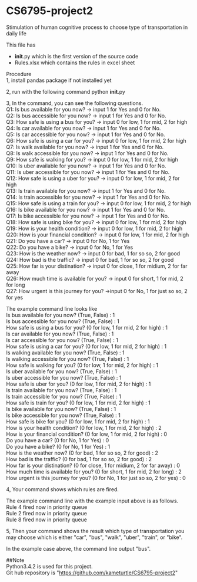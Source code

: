 # CS6795-project2
Stimulation of human cognitive process to choose type of transportation in daily life

This file has 
 - __init__.py which is the first version of the source code
 - Rules.xlsx which contains the rules in excel sheet

Procedure\
1, install pandas package if not installed yet

2, run with the following command 
   python __init__.py

3, In the command, you can see the following questions.\
   Q1: Is bus available for you now?        -> input 1 for Yes and 0 for No.\
   Q2: Is bus accessible for you now?       -> input 1 for Yes and 0 for No.\
   Q3: How safe is using a bus for you?     -> input 0 for low, 1 for mid, 2 for high\
   Q4: Is car available for you now?        -> input 1 for Yes and 0 for No.\
   Q5: Is car accessible for you now?       -> input 1 for Yes and 0 for No.\
   Q6: How safe is using a car for you?     -> input 0 for low, 1 for mid, 2 for high\
   Q7: Is walk available for you now?       -> input 1 for Yes and 0 for No.\
   Q8: Is walk accessible for you now?      -> input 1 for Yes and 0 for No.\
   Q9: How safe is walking for you?         -> input 0 for low, 1 for mid, 2 for high\
   Q10: Is uber available for you now?      -> input 1 for Yes and 0 for No.\
   Q11: Is uber accessible for you now?     -> input 1 for Yes and 0 for No.\
   Q12: How safe is using a uber for you?   -> input 0 for low, 1 for mid, 2 for high\
   Q13: Is train available for you now?     -> input 1 for Yes and 0 for No.\
   Q14: Is train accessible for you now?    -> input 1 for Yes and 0 for No.\
   Q15: How safe is using a train for you?  -> input 0 for low, 1 for mid, 2 for high\
   Q16: Is bike available for you now?      -> input 1 for Yes and 0 for No.\
   Q17: Is bike accessible for you now?     -> input 1 for Yes and 0 for No.\
   Q18: How safe is using bike for you?     -> input 0 for low, 1 for mid, 2 for high\
   Q19: How is your health condition?       -> input 0 for low, 1 for mid, 2 for high\
   Q20: How is your financial condition?    -> input 0 for low, 1 for mid, 2 for high \
   Q21: Do you have a car?                  -> input 0 for No, 1 for Yes\
   Q22: Do you have a bike?                 -> input 0 for No, 1 for Yes\
   Q23: How is the weather now?             -> input 0 for bad, 1 for so so, 2 for good \
   Q24: How bad is the traffic?             -> input 0 for bad, 1 for so so, 2 for good\
   Q25: How far is your distination?        -> input 0 for close, 1 for midium, 2 for far away\
   Q26: How much time is available for you? -> input 0 for short, 1 for mid, 2 for long\
   Q27: How urgent is this journey for you? ->input 0 for No, 1 for just so so, 2 for yes
  
   The example command line looks like \
   Is bus available for you now? (True, False) : 1\
   Is bus accessible for you now? (True, False) : 1\
   How safe is using a bus for you? (0 for low, 1 for mid, 2 for high) : 1\
   Is car available for you now? (True, False) : 1\
   Is car accessible for you now? (True, False) : 1\
   How safe is using a car for you? (0 for low, 1 for mid, 2 for high) : 1\
   Is walking available for you now? (True, False) : 1\
   Is walking accessible for you now? (True, False) : 1\
   How safe is walking for you? (0 for low, 1 for mid, 2 for high) : 1\
   Is uber available for you now? (True, False) : 1\
   Is uber accessible for you now? (True, False) : 1\
   How safe is uber for you? (0 for low, 1 for mid, 2 for high) : 1\
   Is train available for you now? (True, False) : 1\
   Is train accessible for you now? (True, False) : 1\
   How safe is train for you? (0 for low, 1 for mid, 2 for high) : 1\
   Is bike available for you now? (True, False) : 1\
   Is bike accessible for you now? (True, False) : 1\
   How safe is bike for you? (0 for low, 1 for mid, 2 for high) : 1\
   How is your health condition? (0 for low, 1 for mid, 2 for high) : 2\
   How is your financial condition? (0 for low, 1 for mid, 2 for high) : 0\
   Do you have a car? (0 for No, 1 for Yes) : 0\
   Do you have a bike? (0 for No, 1 for Yes) : 1\
   How is the weather now? (0 for bad, 1 for so so, 2 for good) : 2\
   How bad is the traffic? (0 for bad, 1 for so so, 2 for good) : 2\
   How far is your distination? (0 for close, 1 for midium, 2 for far away) : 0\
   How much time is available for you? (0 for short, 1 for mid, 2 for long) : 2\
   How urgent is this journey for you? (0 for No, 1 for just so so, 2 for yes) : 0

4, Your command shows which rules are fired.

   The example command line with the example input above is as follows.\
   Rule 4 fired now in priority queue\
   Rule 2 fired now in priority queue\
   Rule 8 fired now in priority queue
   
5, Then your command shows the result which type of transportation you may choose which is either "car", "bus", "walk", "uber", "train", or "bike".
   
   In the example case above, the command line output "bus".

##Note\
Python3.4.2 is used for this project.\
Git hub repository is "https://github.com/kameturtle/CS6795-project2"
